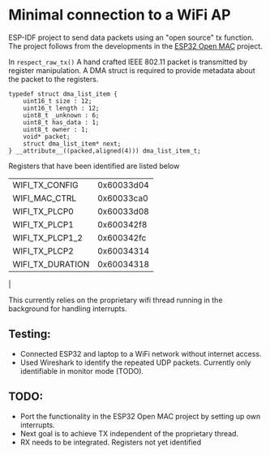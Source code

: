 # Minimal connection to a WiFi AP
ESP-IDF project to send data packets using an "open source" tx function. The project follows from the developments in the [ESP32 Open MAC](https://esp32-open-mac.be/) project. 

In `respect_raw_tx()` A hand crafted IEEE 802.11 packet is transmitted by register manipulation. A DMA struct is required to provide metadata about the packet to the registers.

```
typedef struct dma_list_item {
	uint16_t size : 12;
	uint16_t length : 12;
	uint8_t _unknown : 6;
	uint8_t has_data : 1;
	uint8_t owner : 1; 
	void* packet;
	struct dma_list_item* next;
} __attribute__((packed,aligned(4))) dma_list_item_t;
```

Registers that have been identified are listed below

|                  |            |
| ---------------- | ---------- |
| WIFI_TX_CONFIG   | 0x60033d04 |
| WIFI_MAC_CTRL    | 0x60033ca0 |
| WIFI_TX_PLCP0    | 0x60033d08 |
| WIFI_TX_PLCP1    | 0x600342f8 |
| WIFI_TX_PLCP1_2  | 0x600342fc |
| WIFI_TX_PLCP2    | 0x60034314 |
| WIFI_TX_DURATION | 0x60034318 |
|

This currently relies on the proprietary wifi thread running in the background for handling interrupts.

## Testing:
 - Connected ESP32 and laptop to a WiFi network without internet access.
 - Used Wireshark to identify the repeated UDP packets. Currently only identifiable in monitor mode (TODO).

## TODO:
 - Port the functionality in the ESP32 Open MAC project by setting up own interrupts.
 - Next goal is to achieve TX independent of the proprietary thread.
 - RX needs to be integrated. Registers not yet identified
